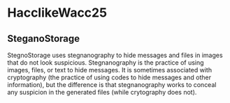 # HacclikeWacc25
## SteganoStorage
StegnoStorage uses stegnanography to hide messages and files in images that do not look suspicious. Stegnanography is the practice of using images, files, or text to hide messages. It is sometimes associated with cryptography (the practice of using codes to hide messages and other information), but the difference is that stegnanography works to conceal any suspicion in the generated files (while crytography does not).
